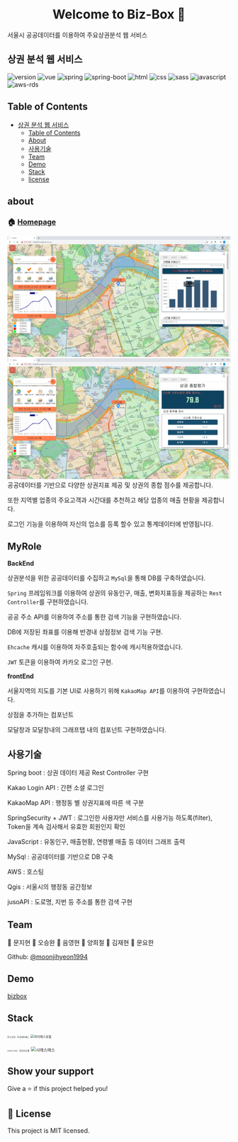 <h1 align="center">Welcome to Biz-Box 👋</h1>

<p>
 
</p>

 서울시 공공데이터를 이용하여 주요상권분석 웹 서비스
## 상권 분석 웹 서비스
![version](https://img.shields.io/badge/version-0.0.1-orange?)
![vue](https://img.shields.io/badge/vue-3.0.0-blue?logo=Vue.js)
![spring](https://img.shields.io/badge/spring-4.0.0-yellow?logo=spring)
![spring-boot](https://img.shields.io/badge/springboot-4.0.0-yellow?logo=spring)
![html](https://img.shields.io/badge/html-html5-red?logo=html5)
![css](https://img.shields.io/badge/css-css3-red?logo=css3)
![sass](https://img.shields.io/badge/sass-1.23.0-red?logo=sass)
![javascript](https://img.shields.io/badge/javascript-es6-yellowgreen?logo=javascript)
![aws-rds](https://img.shields.io/badge/aws%20-rds-ff69b4?logo=Amazon)

## Table of Contents
- [상권 분석 웹 서비스](#%ec%8b%9d%eb%8b%b9-%eb%a6%ac%eb%b7%b0-sns)
  - [Table of Contents](#table-of-contents)
  - [About](#about)
  - [사용기술](#%ec%82%ac%ec%9a%a9%ea%b8%b0%ec%88%a0)
  - [Team](#team)
  - [Demo](#demo)
  - [Stack](#stack)
  - [license](#license)
  
## **about**


### 🏠 [Homepage](http://i02a207.p.ssafy.io/)
![img1](./img1.PNG)
![img2](./img2.PNG)
공공데이터를 기반으로 다양한 상권지표 제공 및 상권의 종합 점수를 제공합니다.

또한 지역별 업종의 주요고객과 시간대를 추천하고 해당 업종의 매출 현황을 제공합니다.

로그인 기능을 이용하여 자신의 업소를 등록 할수 있고 통계데이터에 반영됩니다.

## **MyRole**

**BackEnd** 

상권분석을 위한 공공데이터를 수집하고 `MySql`을 통해 DB를 구축하였습니다.

`Spring` 프레임워크를 이용하여 상권의 유동인구, 매출, 변화지표등을 제공하는 `Rest Controller`를 구현하였습니다.

공공 주소 API를 이용하여 주소를 통한 검색 기능을 구현하였습니다.

DB에 저장된 좌표를 이용해 반경내 상점정보 검색 기능 구현.

`Ehcache` 캐시를 이용하여 자주호출되는 함수에 캐시적용하였습니다.

`JWT` 토큰을 이용하여 카카오 로그인 구현.

**frontEnd**

서울지역의 지도를 기본 UI로 사용하기 위해 `KakaoMap API`를 이용하여 구현하였습니다.

상점을 추가하는 컴포넌트

모달창과 모달창내의 그래프탭 내의 컴포넌트 구현하였습니다.

## 사용기술

Spring boot : 상권 데이터 제공 Rest Controller 구현 

Kakao Login API : 간편 소셜 로그인 

KakaoMap API : 행정동 별 상권지표에 따른 색 구분

SpringSecurity + JWT : 로그인한 사용자만 서비스를 사용가능 하도록(filter), Token을 계속 검사해서 유효한 회원인지 확인

JavaScript : 유동인구, 매출현황, 연령별 매출 등 데이터 그래프 출력

MySql : 공공데이터를 기반으로 DB 구축

AWS : 호스팅

Qgis : 서울시의 행정동 공간정보 

jusoAPI : 도로명, 지번 등 주소를 통한 검색 구현


## Team

👤 문지현
👤 오승완
👤 음영현
👤 양희철
👤 김재현
👤 문요한


Github: [@moonjihyeon1994](https://github.com/moonjihyeon1994)

## Demo
[bizbox](http://i02a207.p.ssafy.io/)  

## Stack
<img src="https://user-images.githubusercontent.com/56620330/75417977-a60ae900-5975-11ea-9e05-bc6b938fb197.png" alt="스프링" style="zoom: 33%;" />    <img src="https://user-images.githubusercontent.com/56620330/75418145-144fab80-5976-11ea-9650-5f9fab957792.png" alt="뷰제이에스" style="zoom: 33%;" /> <img src="https://user-images.githubusercontent.com/56620330/75418176-26c9e500-5976-11ea-9cb8-8ce5f42013cb.PNG" alt="마이에스큐엘" style="zoom: 50%;" />

 <img src="https://user-images.githubusercontent.com/56620330/75417521-9c34b600-5974-11ea-9c3f-edf81cdbb967.PNG" alt="큐지아이에스" style="zoom: 25%;" />   <img src="https://user-images.githubusercontent.com/56620330/75417523-9ccd4c80-5974-11ea-801a-eea0ead0865b.PNG" alt="카카오맵" style="zoom:33%;" /> <img src="https://user-images.githubusercontent.com/56620330/75417524-9ccd4c80-5974-11ea-9074-76d35eb0d8de.PNG" alt="시에스에스" style="zoom: 67%;" />

## Show your support

Give a ⭐️ if this project helped you!

## 📝 License

This project is MIT licensed.
